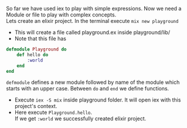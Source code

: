  So far we have used iex to play with simple expressions. Now we need a Module or file to play with complex concepts.  
Lets create an elixir project.
In the terminal execute `mix new playground`  
- This will create a file called playground.ex inside playground/lib/  
- Note that this file has 
```elixir
defmodule Playground do
    def hello do
        :world
    end
end
```
`defmodule` defines a new module followed by name of the module which starts with an upper case. Between `do` and `end` we define functions.
- Execute `iex -S mix` inside playground folder. It will open iex with this project's context.
- Here execute `Playground.hello`.  
If we get `:world` we successfully created elixir project.
